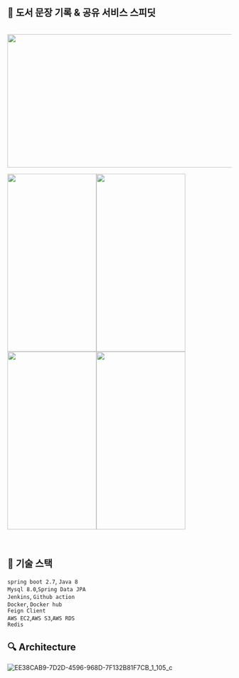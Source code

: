 ## :bookmark: 도서 문장 기록 & 공유 서비스 스피딧

<br>


<img src="https://user-images.githubusercontent.com/70764912/230941700-0500f648-5782-45e9-b2e4-a3801443b381.png" width="600" height="300"/>


<img src="https://user-images.githubusercontent.com/70764912/230941783-26fc192d-0099-4adf-8d98-32b3b3cf436c.png" width="200" height="400"/><img src="https://user-images.githubusercontent.com/70764912/230941790-39977825-accf-4d2d-b7ed-18d8f78471b1.png" width="200" height="400"/><img src="https://user-images.githubusercontent.com/70764912/230942500-ed65a056-bfd7-48ad-9d59-127a10e8853c.png" width="200" height="400"/><img src="https://user-images.githubusercontent.com/70764912/230942715-c87acb6e-8629-4b2e-9cd8-9c012ffdf867.png" width="200" height="400"/>


<br>

## :page_facing_up: 기술 스택  

`spring boot 2.7`, `Java 8`  
`Mysql 8.0`,`Spring Data JPA`  
`Jenkins`, `Github action`  
`Docker`, `Docker hub`   
`Feign Client`  
`AWS EC2`,`AWS S3`,`AWS RDS`  
`Redis`


## :mag: Architecture
![EE38CAB9-7D2D-4596-968D-7F132B81F7CB_1_105_c](https://user-images.githubusercontent.com/70764912/230703971-7dde2e32-8cfb-4e54-aed9-a17baed78944.jpeg)
